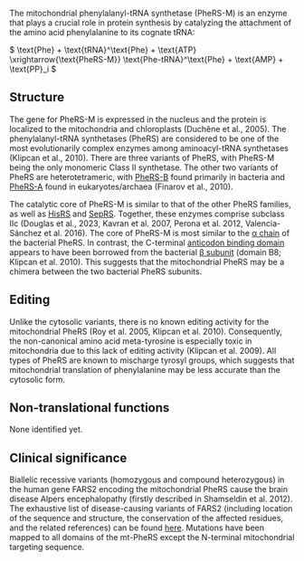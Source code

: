 

The mitochondrial phenylalanyl-tRNA synthetase (PheRS-M) is an enzyme that plays a crucial role in protein synthesis by catalyzing the attachment of the amino acid phenylalanine to its cognate tRNA:




$ \text{Phe} + \text{tRNA}^\text{Phe} + \text{ATP} \xrightarrow{\text{PheRS-M}} \text{Phe-tRNA}^\text{Phe} + \text{AMP} + \text{PP}_i  $


## Structure

The gene for PheRS-M is expressed in the nucleus and the protein is localized to the mitochondria and chloroplasts (Duchêne et al., 2005). 
The phenylalanyl-tRNA synthetases (PheRS) are considered to be one of the most evolutionarily complex enzymes among aminoacyl-tRNA synthetases (Klipcan et al., 2010). 
There are three variants of PheRS, with PheRS-M being the only monomeric Class II synthetase. 
The other two variants of PheRS are heterotetrameric, with [PheRS-B](/class2/phe1) found primarily in bacteria and [PheRS-A](/class2/phe3) found in eukaryotes/archaea (Finarov et al., 2010).


The catalytic core of PheRS-M is similar to that of the other PheRS families, as well as [HisRS](/class2/his) and [SepRS](/class2/sep). 
Together, these enzymes comprise subclass IIc (Douglas et al., 2023, Kavran et al. 2007, Perona et al. 2012, Valencia-Sánchez et al. 2016). 
The core of PheRS-M is most similar to the [&alpha; chain](/class2/phe1) of the bacterial PheRS.
In contrast, the C-terminal [anticodon binding domain](/superfamily/class2/Anticodon_binding_domain_F) appears to have been borrowed from the bacterial [&beta; subunit](/class2/phe2)  (domain B8; Klipcan et al. 2010). This suggests that the mitochondrial PheRS may be a chimera between the two bacterial PheRS subunits. 

## Editing

Unlike the cytosolic variants, there is no known editing activity for the mitochondrial PheRS (Roy et al. 2005, Klipcan et al. 2010). Consequently, the non-canonical amino acid meta-tyrosine is especially toxic in mitochondria due to this lack of editing activity (Klipcan et al. 2009).  All types of PheRS are known to mischarge tyrosyl groups, which suggests that mitochondrial translation of phenylalanine may be less accurate than the cytosolic form.

## Non-translational functions

None identified yet.

## Clinical significance

Biallelic recessive variants (homozygous and compound heterozygous) in the human gene FARS2 encoding the mitochondrial PheRS cause the brain disease Alpers encephalopathy (firstly described in Shamseldin et al. 2012). The exhaustive list of disease-causing variants of FARS2 (including location of the sequence and structure, the conservation of the affected residues, and the related references) can be found [here](http://misynpat.org/misynpat/PageMaker.rvt?name=FARS2). Mutations have been mapped to all domains of the mt-PheRS except the N-terminal mitochondrial targeting sequence. 
